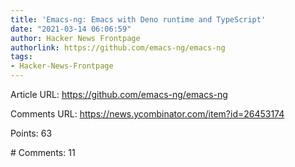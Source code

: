 ```yaml
---
title: 'Emacs-ng: Emacs with Deno runtime and TypeScript'
date: "2021-03-14 06:06:59"
author: Hacker News Frontpage
authorlink: https://github.com/emacs-ng/emacs-ng
tags:
- Hacker-News-Frontpage
---
```


<p>Article URL: <a href="https://github.com/emacs-ng/emacs-ng">https://github.com/emacs-ng/emacs-ng</a></p>
<p>Comments URL: <a href="https://news.ycombinator.com/item?id=26453174">https://news.ycombinator.com/item?id=26453174</a></p>
<p>Points: 63</p>
<p># Comments: 11</p>

